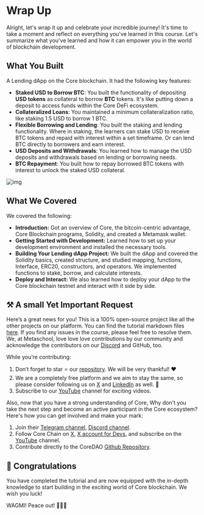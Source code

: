 # Wrap Up

Alright, let's wrap it up and celebrate your incredible journey! It's time to take a moment and reflect on everything you've learned in this course. Let's summarize what you've learned and how it can empower you in the world of blockchain development.

## What You Built

A Lending dApp on the Core blockchain. It had the following key features:

- **Staked USD to Borrow BTC**: You built the functionality of depositing **USD tokens** as collateral to borrow **BTC** tokens. It's like putting down a deposit to access funds within the Core DeFi ecosystem.
- **Collateralized Loans**: You maintained a minimum collateralization ratio, like staking 1.5 USD to borrow 1 BTC.
- **Flexible Borrowing and Lending**: You built the staking and lending functionality. Where in staking, the learners can stake USD to receive BTC tokens and repaid with interest within a set timeframe. Or can lend BTC directly to borrowers and earn interest.
- **USD Deposits and Withdrawals**: You learned how to manage the USD deposits and withdrawals based on lending or borrowing needs.
- **BTC Repayment**: You built how to repay borrowed BTC tokens with interest to unlock the staked USD collateral.

![img](https://github.com/0xmetaschool/Learning-Projects/blob/main/assests_for_all/Core%20C2%20assets%20-%20Start%20Building%20on%20Core/Core%20C2%20L14%20Image%201.gif?raw=true)

## What We Covered

We covered the following:

- **Introduction:** Got an overview of Core, the bitcoin-centric advantage, Core Blockchain programs, Solidity, and created a Metamask wallet.
- **Getting Started with Development:** Learned how to set up your development environment and installed the necessary tools.
- **Building Your Lending dApp Project:** We built the dApp and covered the Solidity basics, created structure, and studied mapping, functions, Interface, ERC20, constructors, and operators. We implemented functions to stake, borrow, and calculate interests.
- **Deploy and Interact:** We also learned how to deploy your dApp to the Core blockchain testnet and interact with it side by side.

## ⚒️ A small Yet Important Request

Here’s a great news for you! This is a 100% open-source project like all the other projects on our platform. You can find the tutorial markdown files [here](https://github.com/0xmetaschool/Learning-Projects). If you find any issues in the course, please feel free to resolve them. We, at Metaschool, love love love contributions by our community and acknowledge the contributors on our [Discord](https://discord.com/invite/vbVMUwXWgc) and GitHub, too.

While you’re contributing:

1. Don’t forget to star ⭐️ our [repository](https://github.com/0xmetaschool/Learning-Projects). We will be very thankful! ❤️
2. We are a completely free platform and we aim to stay the same, so please consider following us on [X](https://bit.ly/core-course-twitter) and [LinkedIn](https://bit.ly/core-course-linkedIn) as well. 🫶
3. Subscribe to our [YouTube](https://bit.ly/core-course-youtube) channel for exciting videos.

Also, now that you have a strong understanding of Core, Why don't you take the next step and become an active participant in the Core ecosystem? Here's how you can get involved and make your mark:

1. Join their [Telegram channel](https://t.me/CoreDAOTelegram), [Discord channel](https://discord.com/invite/coredaoofficial).
2. Follow Core Chain on [X](https://twitter.com/Coredao_Org), [X account for Devs](https://x.com/corechain_devs), and subscribe on the [YouTube](https://www.youtube.com/@Core_DAO_Official) channel.
3. Contribute directly to the CoreDAO [Github Repository](https://github.com/coredao-org).

## 🎊 Congratulations

You have completed the tutorial and are now equipped with the in-depth knowledge to start building in the exciting world of Core blockchain. We wish you luck!

WAGMI! Peace out! ✌🏻🔮
